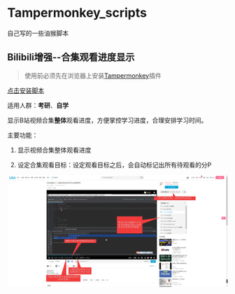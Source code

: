 # Tampermonkey_scripts
自己写的一些油猴脚本

## Bilibili增强--合集观看进度显示

> 使用前必须先在浏览器上安装[Tampermonkey](https://chrome.google.com/webstore/detail/tampermonkey/dhdgffkkebhmkfjojejmpbldmpobfkfo?utm_source=chrome-ntp-icon)插件

[点击安装脚本](https://github.com/zkytech/Tampermonkey_scripts/raw/master/bilibili-collection-enhance.user.js)

适用人群：**考研**、**自学**

显示B站视频合集**整体**观看进度，方便掌控学习进度，合理安排学习时间。

主要功能：

1. 显示视频合集整体观看进度

2. 设定合集观看目标：设定观看目标之后，会自动标记出所有待观看的分P


![功能预览](preview/Bilibili增强--合集观看进度显示.png)
